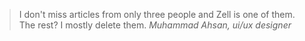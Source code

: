 <blockquote>
  I don't miss articles from only three people and Zell is one of them. The rest? I mostly delete them.
  <cite>Muhammad Ahsan, ui/ux designer</cite>
</blockquote>
